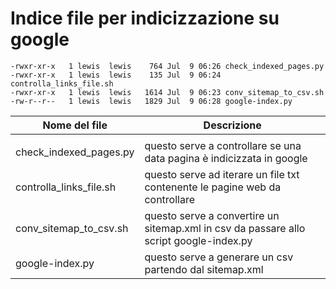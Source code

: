 # Indice file per indicizzazione su google

```
-rwxr-xr-x   1 lewis  lewis    764 Jul  9 06:26 check_indexed_pages.py
-rwxr-xr-x   1 lewis  lewis    135 Jul  9 06:24 controlla_links_file.sh
-rwxr-xr-x   1 lewis  lewis   1614 Jul  9 06:23 conv_sitemap_to_csv.sh
-rw-r--r--   1 lewis  lewis   1829 Jul  9 06:28 google-index.py
```

| Nome del file           | Descrizione                                                                            |
|-------------------------|----------------------------------------------------------------------------------------|
|                         |                                                                                        |
| check_indexed_pages.py  | questo serve a controllare se una data pagina è indicizzata in google                  |
| controlla_links_file.sh | questo serve ad iterare un file txt contenente le pagine web da controllare            |
| conv_sitemap_to_csv.sh  | questo serve a convertire un sitemap.xml in csv da passare allo script google-index.py |
| google-index.py         | questo serve a generare un csv partendo dal sitemap.xml                                |

